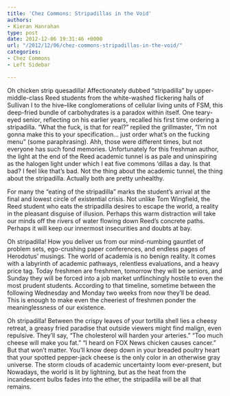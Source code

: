 ```yaml
---
title: 'Chez Commons: Stripadillas in the Void'
authors:
- Kieran Hanrahan
type: post
date: 2012-12-06 19:31:46 +0000
url: "/2012/12/06/chez-commons-stripadillas-in-the-void/"
categories:
- Chez Commons
- Left Sidebar

---
```

Oh chicken strip quesadilla! Affectionately dubbed “stripadilla” by upper-middle-class Reed students from the white-washed flickering halls of Sullivan I to the hive–like conglomerations of cellular living units of FSM, this deep-fried bundle of carbohydrates is a paradox within itself. One teary-eyed senior, reflecting on his earlier years, recalled his first time ordering a stripadilla. “What the fuck, is that for real?” replied the grillmaster, “I’m not gonna make this to your specification… just order what’s on the fucking menu” (some paraphrasing). Ahh, those were different times, but not everyone has such fond memories. Unfortunately for this freshman author, the light at the end of the Reed academic tunnel is as pale and uninspiring as the halogen light under which I eat five commons ‘dillas a day. Is that bad? I feel like that’s bad. Not the thing about the academic tunnel, the thing about the stripadilla. Actually both are pretty unhealthy.

For many the “eating of the stripadilla” marks the student’s arrival at the final and lowest circle of existential crisis. Not unlike Tom Wingfield, the Reed student who eats the stripadilla desires to escape the world, a reality in the pleasant disguise of illusion. Perhaps this warm distraction will take our minds off the rivers of water flowing down Reed’s concrete paths. Perhaps it will keep our innermost insecurities and doubts at bay.

Oh stripadilla! How you deliver us from our mind-numbing gauntlet of problem sets, ego-crushing paper conferences, and endless pages of Herodotus’ musings. The world of academia is no benign reality. It comes with a labyrinth of academic pathways, relentless evaluations, and a heavy price tag. Today freshmen are freshmen, tomorrow they will be seniors, and Sunday they will be forced into a job market unflinchingly hostile to even the most prudent students. According to that timeline, sometime between the following Wednesday and Monday two weeks from now they’ll be dead. This is enough to make even the cheeriest of freshmen ponder the meaninglessness of our existence.

Oh stripadilla! Between the crispy leaves of your tortilla shell lies a cheesy retreat, a greasy fried paradise that outside viewers might find malign, even repulsive. They’ll say, “The cholesterol will harden your arteries.” “Too much cheese will make you fat.” “I heard on FOX News chicken causes cancer.” But that won’t matter. You’ll know deep down in your breaded poultry heart that your spotted pepper-jack cheese is the only color in an otherwise gray universe. The storm clouds of academic uncertainty loom ever-present, but Nowadays, the world is lit by lightning, but as the heat from the incandescent bulbs fades into the ether, the stripadilla will be all that remains.